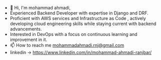 - 👋 Hi, I'm mohammad ahmadi,
- Experienced Backend Developer with expertise in Django and DRF.
- Proficient with AWS services and Infrastructure as Code , actively developing cloud engineering skills while staying current with backend advancements.
- Interested in DevOps with a focus on continuous learning and improvement in it.
- 📫 How to reach me mohammadahmadi.rnj@gmail.com
- linkedin -> https://www.linkedin.com/in/mohammad-ahmadi-ranjbar/

<!---
mohammad-ahmadi-r/mohammad-ahmadi-r is a ✨ special ✨ repository because its `README.md` (this file) appears on your GitHub profile.
You can click the Preview link to take a look at your changes.
--->
